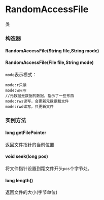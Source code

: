# RandomAccessFile
类
### 构造器
#### RandomAccessFile(String file,String mode)
#### RandomAccessFile(File file,String mode)
`mode`表示模式：
```
mode:r只读
mode:w只写
//元数据是数据的数据，指示了一些东西
mode:rws读写，会更新元数据和文件
mode:rwd读写，只更新文件
```
### 实例方法
#### long getFilePointer
返回文件指针的当前位置
#### void seek(long pos)
将文件指针设置到距文件开头`pos`个字节处。
#### long length()
返回文件的大小(字节单位)